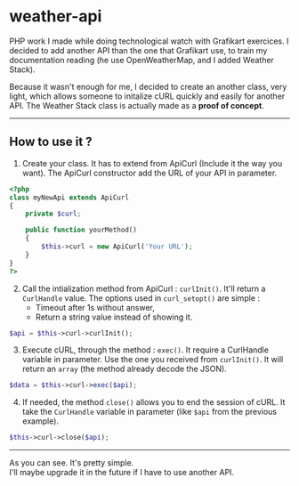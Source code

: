 # weather-api 

PHP work I made while doing technological watch with Grafikart exercices.
I decided to add another API than the one that Grafikart use, to train my documentation reading (he use OpenWeatherMap, and I added Weather Stack).

Because it wasn't enough for me, I decided to create an another class, very light, which allows someone to initalize cURL quickly and easily for another API.
The Weather Stack class is actually made as a **proof of concept**.

***

## How to use it ?

1. Create your class. It has to extend from ApiCurl (Include it the way you want).
The ApiCurl constructor add the URL of your API in parameter.

```php
<?php
class myNewApi extends ApiCurl
{
    private $curl;

    public function yourMethod()
    {
        $this->curl = new ApiCurl('Your URL');
    }
}
?>
```

2. Call the intialization method from ApiCurl : `curlInit()`. It'll return a `CurlHandle` value. The options used in `curl_setopt()` are simple :
    * Timeout after 1s without answer,
    * Return a string value instead of showing it.

```php
$api = $this->curl->curlInit();
```

3. Execute cURL, through the method : `exec()`. It require a CurlHandle variable in parameter. Use the one you received from `curlInit()`. It will return an `array` (the method already decode the JSON).

```php
$data = $this->curl->exec($api);
```

4. If needed, the method `close()` allows you to end the session of cURL. It take the `CurlHandle` variable in parameter (like `$api` from the previous example).
```php
$this->curl->close($api);
```

***

As you can see. It's pretty simple. <br>
I'll maybe upgrade it in the future if I have to use another API.